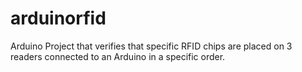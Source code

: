 # arduinorfid
Arduino Project that verifies that specific RFID chips are placed on 3 readers connected to an Arduino in a specific order.
